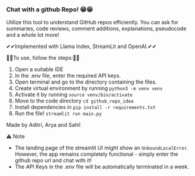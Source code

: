 ### Chat with a github Repo! 😁😁

Utilize this tool to understand GitHub repos efficiently. You can ask for summaries, code reviews, comment additions, explanations, pseudocode and a whole lot more!

✔✔Implemented with Llama Index, StreamLit and OpenAI.✔✔

🤞🤞To use, follow the steps:🤞🤞
1) Open a suitable IDE
2) In the .env file, enter the required API keys.
3) Open terminal and go to the directory containing the files.
4) Create virtual environment by running `python3 -m venv venv`
5) Activate it by running `source venv/bin/activate`
6) Move to the code directory `cd github_repo_idea`
7) Install dependencies in  `pip install -r requirements.txt`
8) Run the file! `streamlit run main.py`

Made by Aditri, Arya and Sahil

⚠ Note 
- The landing page of the streamlit UI might show an `UnboundLocalError`. However, the app remains completely functional - simply enter the github repo url and chat with it!
- The API Keys in the .env file will be automatically terminated in a week.